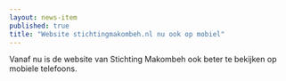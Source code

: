 ```yaml
---
layout: news-item
published: true
title: "Website stichtingmakombeh.nl nu ook op mobiel"
---
```


Vanaf nu is de website van Stichting Makombeh ook beter te bekijken op mobiele telefoons.